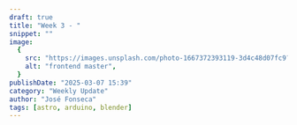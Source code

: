 ```yaml
---
draft: true
title: "Week 3 - "
snippet: ""
image:
  {
    src: "https://images.unsplash.com/photo-1667372393119-3d4c48d07fc9?&fit=crop&w=430&h=240",
    alt: "frontend master",
  }
publishDate: "2025-03-07 15:39"
category: "Weekly Update"
author: "José Fonseca"
tags: [astro, arduino, blender]
---
```

